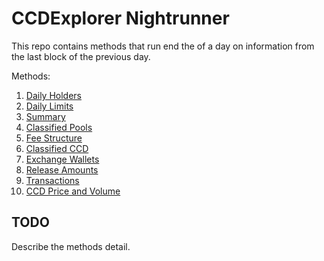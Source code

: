 # CCDExplorer Nightrunner

This repo contains methods that run end the of a day on information from the last block of the previous day.

Methods:
1. [Daily Holders](#method-daily-holders)
2. [Daily Limits](#method-daily-limits)
3. [Summary](#method-summary)
4. [Classified Pools](#method-classified-pools)
5. [Fee Structure](#method-microccd)
6. [Classified CCD](#method-classified-ccd)
7. [Exchange Wallets](#method-exchange-wallets)
8. [Release Amounts](#method-release-amounts)
9. [Transactions](#method-transactions)
10. [CCD Price and Volume](#method-ccd-volume)


## TODO
Describe the methods detail.
